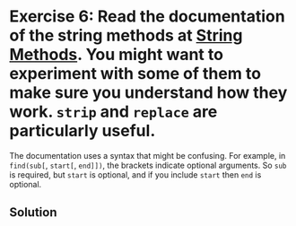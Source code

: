 # Exercise 6: Read the documentation of the string methods at [String Methods](https://docs.python.org/library/stdtypes.html#string-methods). You might want to experiment with some of them to make sure you understand how they work. ```strip``` and ```replace``` are particularly useful.
The documentation uses a syntax that might be confusing. For example, in ```find(sub[```, ```start[```, ```end]])```, the brackets indicate optional arguments. So ```sub``` is required, but ```start``` is optional, and if you include ```start``` then ```end``` is optional.
## Solution
